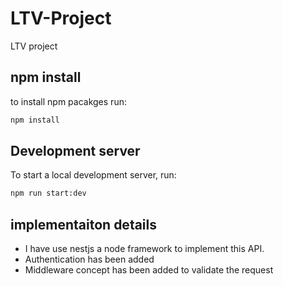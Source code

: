 # LTV-Project
LTV project
## npm install

to install npm pacakges run:
```bash
npm install
```

## Development server

To start a local development server, run:

```bash
npm run start:dev
```

## implementaiton details 

- I have use nestjs a node framework to implement this API.
- Authentication has been added
- Middleware concept has been added to validate the request 
